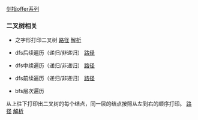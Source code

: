 
[剑指offer系列](https://leetcode-cn.com/problemset/lcof/)

### 二叉树相关
* 之字形打印二叉树
[路径](./src/binary-tree/cong-shang-dao-xia-da-yin-er-cha-shu-iii-lcof.js)
[解析](https://liweiwei1419.github.io/sword-for-offer/32-3-%E6%8C%89%E4%B9%8B%E5%AD%97%E5%BD%A2%E9%A1%BA%E5%BA%8F%E6%89%93%E5%8D%B0%E4%BA%8C%E5%8F%89%E6%A0%91/)

* dfs后续遍历（递归/非递归）
[路径](./src/traversal-postorder.js)

* dfs中续遍历（递归/非递归）
[路径](./src/binary-tree/traversal-inorder.js)

* dfs前续遍历（递归/非递归）
[路径](./src/binary-tree/traversal-preorder.js)

* bfs层次遍历

从上往下打印出二叉树的每个结点，同一层的结点按照从左到右的顺序打印。
[路径](./src/binary-tree/cong-shang-dao-xia-da-yin-er-cha-shu-lcof.js)
[解析](https://liweiwei1419.github.io/sword-for-offer/32-1-%E4%BB%8E%E4%B8%8A%E5%BE%80%E4%B8%8B%E6%89%93%E5%8D%B0%E4%BA%8C%E5%8F%89%E6%A0%91/)